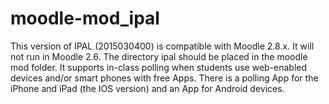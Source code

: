 moodle-mod_ipal
===============

This version of IPAL (2015030400) is compatible with Moodle 2.8.x. 
It will not run in Moodle 2.6.
The directory ipal should be placed in the moodle mod folder.
It supports in-class polling when students use web-enabled devices and/or smart phones with free Apps. 
There is a polling App for the iPhone and iPad (the IOS version) and an App for Android devices.

